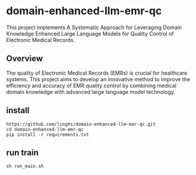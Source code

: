 # domain-enhanced-llm-emr-qc


This project implements A Systematic Approach for Leveraging Domain Knowledge Enhanced Large Language Models for Quality Control of Electronic Medical Records.

## Overview

The quality of Electronic Medical Records (EMRs) is crucial for healthcare systems. This project aims to develop an innovative method to improve the efficiency and accuracy of EMR quality control by combining medical domain knowledge with advanced large language model technology.


## install

```
https://github.com/linghs/domain-enhanced-llm-emr-qc.git
cd domain-enhanced-llm-emr-qc
pip install -r requirements.txt
```

## run train
```
sh run_main.sh
```
